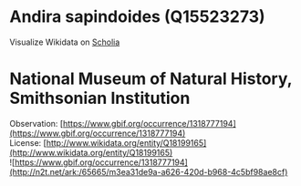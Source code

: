 
Andira sapindoides (Q15523273)
==============================
  
Visualize Wikidata on [Scholia](https://scholia.toolforge.org/taxon/Q15523273)
# National Museum of Natural History, Smithsonian Institution
  
Observation: [https://www.gbif.org/occurrence/1318777194](https://www.gbif.org/occurrence/1318777194)  
License: [http://www.wikidata.org/entity/Q18199165](http://www.wikidata.org/entity/Q18199165)  
![https://www.gbif.org/occurrence/1318777194](http://n2t.net/ark:/65665/m3ea31de9a-a626-420d-b968-4c5bf98ae8cf)
